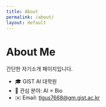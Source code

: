 ```yaml
---
title: About
permalink: /about/
layout: default
---
```


# About Me

간단한 자기소개 페이지입니다.  
- 🎓 GIST AI 대학원  
- 🔬 관심 분야: AI × Bio 
- ✉️ Email: tlgus7668@gm.gist.ac.kr
